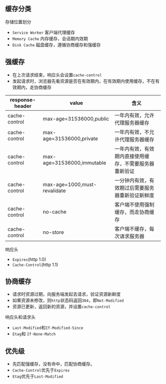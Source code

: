 ## 缓存分类
存储位置划分
- `Service Worker` 客户端代理缓存
- `Memory Cache` 内存缓存，会话期内效期
- `Disk Cache` 磁盘缓存，遵循协商缓存和强缓存


## 强缓存
- 在上次请求结束，响应头会设置`cache-control`
- 发起请求时，浏览器先看资源是否在有效期内，在有效期内使用缓存，不在有效期内，走协商缓存

|response-header|value|含义|
| -- | -- |--|
|cache-control|max-age=31536000,public|一年内有效，允许代理服务器缓存|
|cache-control|max-age=31536000,private|一年内有效，不允许代理服务器缓存|
|cache-control|max-age=31536000,immutable|一年内有效，有效期内直接使用缓存，不需要服务器重新验证|
|cache-control|max-age=1000,must-revalidate|一分钟内有效，有效期过后需要服务器重新验证新鲜度|
|cache-control|no-cache|客户端不使用强制缓存，而走协商缓存|
|cache-control|no-store|客户端不缓存，每次请求服务器|

响应头
- `Expires`(http 1.0)
- `Cache-Control`(http 1.1)

## 协商缓存
- 请求时资源过期，向服务端发起去请求，验证资源新鲜度
- 如果资源未修改，则`http`状态码返回`304`，即`Not-Modified`
- 资源已更新，返回新的资源，并设置`cache-control`

响应头和请求头
- `Last-Modified`和`If-Modified-Since`
- `Etag`和 `If-None-Match`


## 优先级
- 先匹配强缓存，没有命中，匹配协商缓存。
- `Cache-Control`优先于`Expires`
- `Etag`优先于`Last-Modified`
